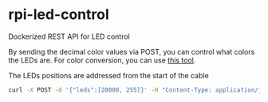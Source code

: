 # rpi-led-control

Dockerized REST API for LED control

By sending the decimal color values via POST, you can control what colors the LEDs are.
For color conversion, you can use [this tool](https://convertingcolors.com/).

The LEDs positions are addressed from the start of the cable

```sh
curl -X POST -d '{"leds":[20000, 255]}' -H "Content-Type: application/json" http://10.192.202.91:5000
```
